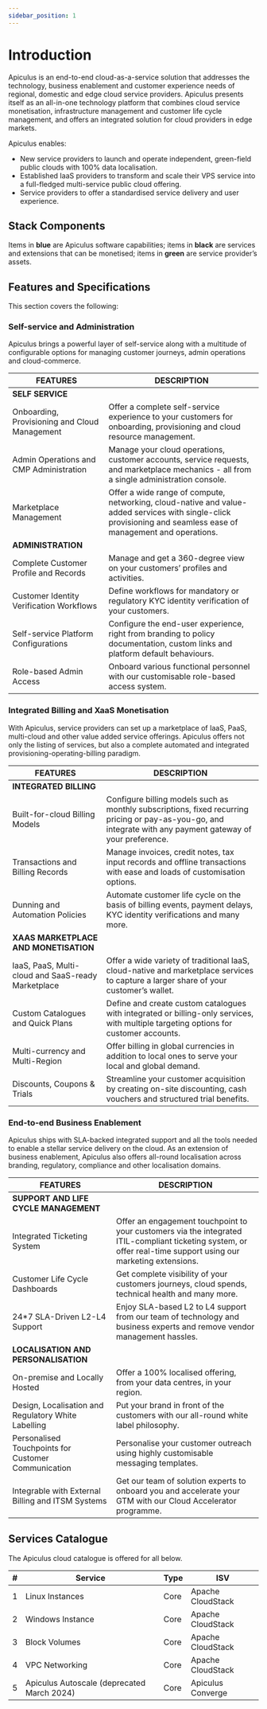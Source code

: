 ```yaml
---
sidebar_position: 1
---
```

# Introduction

Apiculus is an end-to-end cloud-as-a-service solution that addresses the technology, business enablement and customer experience needs of regional, domestic and edge cloud service providers. Apiculus presents itself as an all-in-one technology platform that combines cloud service monetisation, infrastructure management and customer life cycle management, and offers an integrated solution for cloud providers in edge markets.


Apiculus enables:

- New service providers to launch and operate independent, green-field public clouds with 100% data localisation.
- Established IaaS providers to transform and scale their VPS service into a full-fledged multi-service public cloud offering.
- Service providers to offer a standardised service delivery and user experience.

## Stack Components
Items in <span class="blue">**blue**</span> are Apiculus software capabilities; items in **black** are services and extensions that can be monetised; items in <span class="green">**green**</span> are service provider’s assets.

## Features and Specifications
This section covers the following:

### Self-service and Administration

Apiculus brings a powerful layer of self-service along with a multitude of configurable options for managing customer journeys, admin operations and cloud-commerce.

| FEATURES                                      | DESCRIPTION                                                                                                                                                     |
| --------------------------------------------- | --------------------------------------------------------------------------------------------------------------------------------------------------------------- |
| **SELF SERVICE**                              |                                                                                                                                                                 |
| Onboarding, Provisioning and Cloud Management | Offer a complete self-service experience to your customers for onboarding, provisioning and cloud resource management.                                          |
| Admin Operations and CMP Administration       | Manage your cloud operations, customer accounts, service requests, and marketplace mechanics - all from a single administration console.                        |
| Marketplace Management                        | Offer a wide range of compute, networking, cloud-native and value-added services with single-click provisioning and seamless ease of management and operations. |
| **ADMINISTRATION**                            |                                                                                                                                                                 |
| Complete Customer Profile and Records         | Manage and get a 360-degree view on your customers’ profiles and activities.                                                                                    |
| Customer Identity Verification Workflows      | Define workflows for mandatory or regulatory KYC identity verification of your customers.                                                                       |
| Self-service Platform Configurations          | Configure the end-user experience, right from branding to policy documentation, custom links and platform default behaviours.                                   |
| Role-based Admin Access                       | Onboard various functional personnel with our customisable role-based access system.                                                                            |
### Integrated Billing and XaaS Monetisation
With Apiculus, service providers can set up a marketplace of IaaS, PaaS, multi-cloud and other value added service offerings. Apiculus offers not only the listing of services, but also a complete automated and integrated provisioning-operating-billing paradigm.

| FEATURES                                           | DESCRIPTION                                                                                                                                                  |
| -------------------------------------------------- | ------------------------------------------------------------------------------------------------------------------------------------------------------------ |
| **INTEGRATED BILLING**                             |                                                                                                                                                              |
| Built-for-cloud Billing Models                     | Configure billing models such as monthly subscriptions, fixed recurring pricing or pay-as-you-go, and integrate with any payment gateway of your preference. |
| Transactions and Billing Records                   | Manage invoices, credit notes, tax input records and offline transactions with ease and loads of customisation options.                                      |
| Dunning and Automation Policies                    | Automate customer life cycle on the basis of billing events, payment delays, KYC identity verifications and many more.                                       |
| **XAAS MARKETPLACE AND MONETISATION**              |                                                                                                                                                              |
| IaaS, PaaS, Multi-cloud and SaaS-ready Marketplace | Offer a wide variety of traditional IaaS, cloud-native and marketplace services to capture a larger share of your customer’s wallet.                         |
| Custom Catalogues and Quick Plans                  | Define and create custom catalogues with integrated or billing-only services, with multiple targeting options for customer accounts.                         |
| Multi-currency and Multi-Region                    | Offer billing in global currencies in addition to local ones to serve your local and global demand.                                                          |
| Discounts, Coupons & Trials                        | Streamline your customer acquisition by creating on-site discounting, cash vouchers and structured trial benefits.                                           |

### End-to-end Business Enablement

Apiculus ships with SLA-backed integrated support and all the tools needed to enable a stellar service delivery on the cloud. As an extension of business enablement, Apiculus also offers all-round localisation across branding, regulatory, compliance and other localisation domains.

| FEATURES                                            | DESCRIPTION                                                                                                                                                     |
| --------------------------------------------------- | --------------------------------------------------------------------------------------------------------------------------------------------------------------- |
| **SUPPORT AND LIFE CYCLE MANAGEMENT**               |                                                                                                                                                                 |
| Integrated Ticketing System                         | Offer an engagement touchpoint to your customers via the integrated ITIL-compliant ticketing system, or offer real-time support using our marketing extensions. |
| Customer Life Cycle Dashboards                      | Get complete visibility of your customers journeys, cloud spends, technical health and many more.                                                               |
| 24*7 SLA-Driven L2-L4 Support                       | Enjoy SLA-based L2 to L4 support from our team of technology and business experts and remove vendor management hassles.                                         |
| **LOCALISATION AND PERSONALISATION**                |                                                                                                                                                                 |
| On-premise and Locally Hosted                       | Offer a 100% localised offering, from your data centres, in your region.                                                                                        |
| Design, Localisation and Regulatory White Labelling | Put your brand in front of the customers with our all-round white label philosophy.                                                                             |
| Personalised Touchpoints for Customer Communication | Personalise your customer outreach using highly customisable messaging templates.                                                                               |
| Integrable with External Billing and ITSM Systems   | Get our team of solution experts to onboard you and accelerate your GTM with our Cloud Accelerator programme.                                                   |

## Services Catalogue
The Apiculus cloud catalogue is offered for all below.

| #   | Service                                    | Type     | ISV                       |
| --- | ------------------------------------------ | -------- | ------------------------- |
| 1   | Linux Instances                            | Core     | Apache CloudStack         |
| 2   | Windows Instance                           | Core     | Apache CloudStack         |
| 3   | Block Volumes                              | Core     | Apache CloudStack         |
| 4   | VPC Networking                             | Core     | Apache CloudStack         |
| 5   | Apiculus Autoscale (deprecated March 2024) | Core     | Apiculus Converge         |
